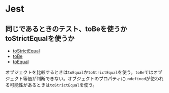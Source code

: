 # Jest

## 同じであるときのテスト、toBeを使うかtoStrictEqualを使うか

- [toStrictEqual](https://jestjs.io/docs/ja/expect#tostrictequalvalue)
- [toBe](https://jestjs.io/docs/ja/expect#tobevalue)
- [toEqual](https://jestjs.io/docs/ja/expect#toequalvalue)

オブジェクトを比較するときは`toEqual`か`toStrictEqual`を使う。`toBe`ではオブジェクト等価が判断できない。オブジェクトのプロパティに`undefined`が使われる可能性があるときは`toStrictEqual`を使う。